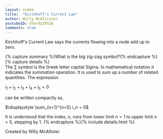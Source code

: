 ```yaml
---
layout: video
title:  "Kirchhoff's Current Law"
author: Willy McAllister
youtubeID: OYerdzZPSI0
comments: true
--- 
```


Kirchhoff's Current Law says the currents flowing into a node add up to zero. 

{% capture summary %}What is the big zig-zag symbol?{% endcapture %}  
{% capture details %}  
The $\sum$ symbol is the Greek letter capital Sigma. In mathematical notation it indicates the <em>summation</em> operation. It is used to sum up a number of related quantities. The expression

$i_1 + i_2 + i_3 + i_4 + i_5 = 0$

can be written compactly as,

$\displaystyle \sum_{n=1}^{n=5} i_n = 0$

It is understood that the index, $n$, runs from lower limit $n=1$ to upper limit $n=5$, stepping by $1$. 
{% endcapture %}{% include details.html %} 

Created by Willy McAllister.